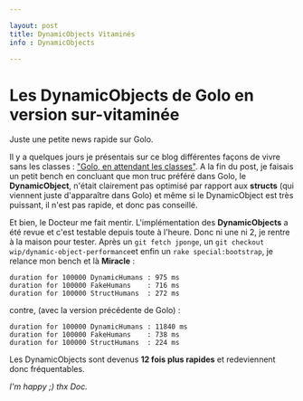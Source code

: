 ```yaml
---

layout: post
title: DynamicObjects Vitaminés
info : DynamicObjects

---
```


# Les DynamicObjects de Golo en version sur-vitaminée

Juste une petite news rapide sur Golo. 

Il y a quelques jours je présentais sur ce blog différentes façons de vivre sans les classes : ["Golo, en attendant les classes"](http://k33g.github.io/2013/07/17/KLASS-GOLO.html). A la fin du post, je faisais un petit bench en concluant que mon truc préféré dans Golo, le **DynamicObject**, n'était clairement pas optimisé par rapport aux **structs** (qui viennent juste d'apparaître dans Golo) et même si le DynamicObject est très puissant, il n'est pas rapide, et donc pas conseillé.

Et bien, le Docteur me fait mentir. L'implémentation des **DynamicObjects** a été revue et c'est testable depuis toute à l'heure. Donc ni une ni 2, je rentre à la maison pour tester. Après un `git fetch jponge`, un `git checkout wip/dynamic-object-performance`et enfin un `rake special:bootstrap`, je relance mon bench et là **Miracle** :

    duration for 100000 DynamicHumans : 975 ms
    duration for 100000 FakeHumans    : 716 ms
    duration for 100000 StructHumans  : 272 ms

contre, (avec la version précédente de Golo) :

    duration for 100000 DynamicHumans : 11840 ms
    duration for 100000 FakeHumans    : 738 ms
    duration for 100000 StructHumans  : 224 ms

Les DynamicObjects sont devenus **12 fois plus rapides** et redeviennent donc fréquentables. 

*I'm happy ;) thx Doc.*



 